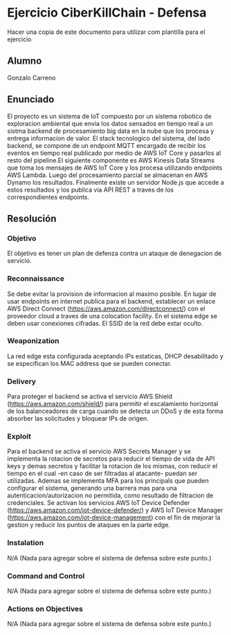# Ejercicio CiberKillChain - Defensa

Hacer una copia de este documento para utilizar com plantilla para el ejercicio

## Alumno

Gonzalo Carreno

## Enunciado

El proyecto es un sistema de IoT compuesto por un sistema robotico de exploracion ambiental que envia los datos sensados en tiempo real a un sistma backend de procesamiento big data en la nube que los procesa y entrega informacion de valor. El stack tecnologico del sistema, del lado backend, se compone de un endpoint MQTT encargado de recibir los eventos en tiempo real publicado por medio de AWS IoT Core y pasarlos al resto del pipeline.El siguiente componente es AWS Kinesis Data Streams que toma los mensajes de AWS IoT Core y los procesa utilizando endpoints AWS Lambda. Luego del procesamiento parcial se almacenan en AWS Dynamo los resultados. Finalmente existe un servidor Node.js que accede a estos resultados y los publica via API REST a traves de los correspondientes endpoints.

## Resolución

### Objetivo
El objetivo es tener un plan de defenza contra un ataque de denegacion de servicio.

### Reconnaissance
Se debe evitar la provision de informacion al maximo posible. En lugar de usar endpoints en internet publica para el backend, establecer un enlace AWS Direct Connect (https://aws.amazon.com/directconnect/) con el proveedor cloud a traves de una colocation facility. En el sistema edge se deben usar conexiones cifradas. El SSID de la red debe estar oculto.

### Weaponization
La red edge esta configurada aceptando IPs estaticas, DHCP desabilitado y se especifican los MAC address que se pueden conectar.

### Delivery
Para proteger el backend se activa el servicio AWS Shield (https://aws.amazon.com/shield/) para permitir el escalamiento horizontal de los balanceadores de carga cuando se detecta un DDoS y de esta forma absorber las solicitudes y bloquear IPs de origen.

### Exploit
Para el backend se activa el servicio AWS Secrets Manager y se implementa la rotacion de secretos para reducir el tiempo de vida de API keys y demas secretos y facilitar la rotacion de los mismas, con reducir el tiempo en el cual -en caso de ser filtradas al atacante- puedan ser utilizadas. Ademas se implementa MFA para los principals que pueden configurar el sistema, generando una barrera mas para una autenticacion/autorizacion no permitida, como resultado de filtracion de credenciales. Se activan los servicios AWS IoT Device Defender (https://aws.amazon.com/iot-device-defender/) y AWS IoT Device Manager (https://aws.amazon.com/iot-device-management) con el fin de mejorar la gestion y reducir los puntos de ataques en la parte edge.

### Instalation
N/A (Nada para agregar sobre el sistema de defensa sobre este punto.)

### Command and Control
N/A (Nada para agregar sobre el sistema de defensa sobre este punto.)

### Actions on Objectives
N/A (Nada para agregar sobre el sistema de defensa sobre este punto.)
